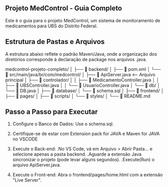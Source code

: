 ## Projeto MedControl - Guia Completo

Este é o guia para o projeto MedControl, um sistema de monitoramento de medicamentos para UBS do Distrito Federal.

## Estrutura de Pastas e Arquivos

A estrutura abaixo reflete o padrão Maven/Java, onde a organização dos diretórios corresponde à declaração de package nos arquivos .java.

medcontrol-projeto-completo/
│
├── 📁 backend/
│   ├── 📄 pom.xml
│   └── 📁 src/main/java/br/com/medcontrol/
│                                ├── 📄 ApiServer.java  <-- Arquivo principal
│                                ├── 📁 controlador/
│                                │          ├── 📄 MedicamentoController.java
│                                │          ├── 📄 UBSController.java
│                                │          └── 📄 UsuarioController.java
│                                └── 📁 db/
│                                        └── 📄 DB.java
│
├── 📁 database/
│   └── 📄 schema.sql
│
├── 📁 frontend/
│   ├── 📁 pages/
│   ├── 📁 scripts/
│   └── 📁 styles/
│
└── 📄 README.md


## Passo a Passo para Executar
1. Configure o Banco de Dados: Use o schema.sql.

2. Certifique-se de estar com Extension pack for JAVA e Maven for JAVA no VSCODE
3. Execute o Back-end:
        .No VS Code, vá em Arquivo > Abrir Pasta... e selecione apenas a pasta backend.
        .Aguarde a extensão Java sincronizar o projeto (pode levar alguns segundos).
        .Execute(Run) o arquivo ApiServer.java.
4. Execute o Front-end: Abra o frontend/pages/home.html com a extensão "Live Server".
